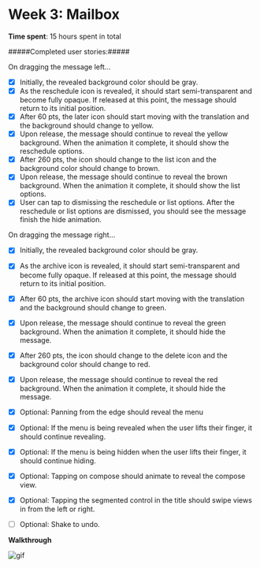 # Week 3: Mailbox

**Time spent**: 15 hours spent in total

#####Completed user stories:#####

On dragging the message left...
- [x] Initially, the revealed background color should be gray.
- [x] As the reschedule icon is revealed, it should start semi-transparent and become fully opaque. If released at this point, the message should return to its initial position.
- [x] After 60 pts, the later icon should start moving with the translation and the background should change to yellow.
- [x] Upon release, the message should continue to reveal the yellow background. When the animation it complete, it should show the reschedule options.
- [x] After 260 pts, the icon should change to the list icon and the background color should change to brown.
- [x] Upon release, the message should continue to reveal the brown background. When the animation it complete, it should show the list options.
- [x] User can tap to dismissing the reschedule or list options. After the reschedule or list options are dismissed, you should see the message finish the hide animation.

On dragging the message right...
- [x] Initially, the revealed background color should be gray.
- [x] As the archive icon is revealed, it should start semi-transparent and become fully opaque. If released at this point, the message should return to its initial position.
- [x] After 60 pts, the archive icon should start moving with the translation and the background should change to green.
- [x] Upon release, the message should continue to reveal the green background. When the animation it complete, it should hide the message.
- [x] After 260 pts, the icon should change to the delete icon and the background color should change to red.
- [x] Upon release, the message should continue to reveal the red background. When the animation it complete, it should hide the message.

- [x] Optional: Panning from the edge should reveal the menu
- [x] Optional: If the menu is being revealed when the user lifts their finger, it should continue revealing.
- [x] Optional: If the menu is being hidden when the user lifts their finger, it should continue hiding.
- [x] Optional: Tapping on compose should animate to reveal the compose view.
- [x] Optional: Tapping the segmented control in the title should swipe views in from the left or right.
- [ ] Optional: Shake to undo.

**Walkthrough**

![gif](http://i.imgur.com/RmtbXuu.gif)
